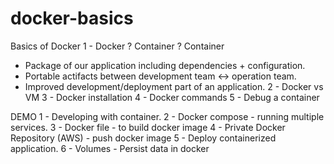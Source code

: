 # docker-basics
Basics of Docker
1 - Docker ? Container ?
Container 
-  Package of our application including dependencies + configuration.
-  Portable actifacts between development team <-> operation team.
-  Improved development/deployment part of an application.
2 - Docker vs VM
3 - Docker installation
4 - Docker commands
5 - Debug a container

DEMO
1 - Developing with container.
2 - Docker compose - running multiple services.
3 - Docker file - to build docker image
4 - Private Docker Repository (AWS)  - push docker image
5 - Deploy containerized application.
6 - Volumes - Persist data in docker
